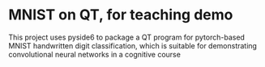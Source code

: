 # MNIST on QT, for teaching demo
 This project uses pyside6 to package a QT program for pytorch-based MNIST handwritten digit classification, which is suitable for demonstrating convolutional neural networks in a cognitive course

